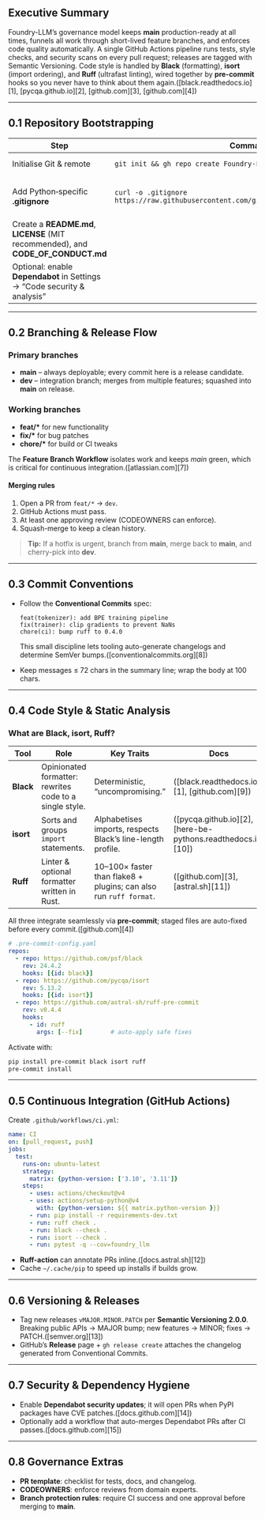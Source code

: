 ## Executive Summary

Foundry-LLM’s governance model keeps **main** production-ready at all times, funnels all work through short-lived feature branches, and enforces code quality automatically. A single GitHub Actions pipeline runs tests, style checks, and security scans on every pull request; releases are tagged with Semantic Versioning. Code style is handled by **Black** (formatting), **isort** (import ordering), and **Ruff** (ultrafast linting), wired together by **pre-commit** hooks so you never have to think about them again.([black.readthedocs.io][1], [pycqa.github.io][2], [github.com][3], [github.com][4])

---

## 0.1 Repository Bootstrapping

| Step                                                                                | Command / File                                                                                | Purpose                                                                           |
| ----------------------------------------------------------------------------------- | --------------------------------------------------------------------------------------------- | --------------------------------------------------------------------------------- |
| Initialise Git & remote                                                             | `git init && gh repo create Foundry-LLM --private --source .`                                 | Starts version control in place.                                                  |
| Add Python‐specific **.gitignore**                                                  | `curl -o .gitignore https://raw.githubusercontent.com/github/gitignore/main/Python.gitignore` | Keeps caches, venvs, IDE folders out of the repo.([raw.githubusercontent.com][5]) |
| Create a **README.md**, **LICENSE** (MIT recommended), and **CODE\_OF\_CONDUCT.md** |                                                                                               | Documents what the project is and how to contribute.                              |
| Optional: enable **Dependabot** in Settings → “Code security & analysis”            |                                                                                               | Auto-PRs for vulnerable packages.([docs.github.com][6])                           |

---

## 0.2 Branching & Release Flow

### Primary branches

* **main** – always deployable; every commit here is a release candidate.
* **dev** – integration branch; merges from multiple features; squashed into **main** on release.

### Working branches

* **feat/\*** for new functionality
* **fix/\*** for bug patches
* **chore/\*** for build or CI tweaks

The **Feature Branch Workflow** isolates work and keeps *main* green, which is critical for continuous integration.([atlassian.com][7])

#### Merging rules

1. Open a PR from `feat/*` → `dev`.
2. GitHub Actions must pass.
3. At least one approving review (CODEOWNERS can enforce).
4. Squash-merge to keep a clean history.

> **Tip:** If a hotfix is urgent, branch from **main**, merge back to **main**, and cherry-pick into **dev**.

---

## 0.3 Commit Conventions

* Follow the **Conventional Commits** spec:

  ```
  feat(tokenizer): add BPE training pipeline
  fix(trainer): clip gradients to prevent NaNs
  chore(ci): bump ruff to 0.4.0
  ```

  This small discipline lets tooling auto-generate changelogs and determine SemVer bumps.([conventionalcommits.org][8])
* Keep messages ≤ 72 chars in the summary line; wrap the body at 100 chars.

---

## 0.4 Code Style & Static Analysis

### What are Black, isort, Ruff?

| Tool      | Role                                                    | Key Traits                                                        | Docs                                                         |
| --------- | ------------------------------------------------------- | ----------------------------------------------------------------- | ------------------------------------------------------------ |
| **Black** | Opinionated formatter: rewrites code to a single style. | Deterministic, “uncompromising.”                                  | ([black.readthedocs.io][1], [github.com][9])                 |
| **isort** | Sorts and groups `import` statements.                   | Alphabetises imports, respects Black’s line-length profile.       | ([pycqa.github.io][2], [here-be-pythons.readthedocs.io][10]) |
| **Ruff**  | Linter & optional formatter written in Rust.            | 10–100× faster than flake8 + plugins; can also run `ruff format`. | ([github.com][3], [astral.sh][11])                           |

All three integrate seamlessly via **pre-commit**; staged files are auto-fixed before every commit.([github.com][4])

```yaml
# .pre-commit-config.yaml
repos:
  - repo: https://github.com/psf/black
    rev: 24.4.2
    hooks: [{id: black}]
  - repo: https://github.com/pycqa/isort
    rev: 5.13.2
    hooks: [{id: isort}]
  - repo: https://github.com/astral-sh/ruff-pre-commit
    rev: v0.4.4
    hooks:
      - id: ruff
        args: [--fix]        # auto-apply safe fixes
```

Activate with:

```bash
pip install pre-commit black isort ruff
pre-commit install
```

---

## 0.5 Continuous Integration (GitHub Actions)

Create `.github/workflows/ci.yml`:

```yaml
name: CI
on: [pull_request, push]
jobs:
  test:
    runs-on: ubuntu-latest
    strategy:
      matrix: {python-version: ['3.10', '3.11']}
    steps:
      - uses: actions/checkout@v4
      - uses: actions/setup-python@v4
        with: {python-version: ${{ matrix.python-version }}}
      - run: pip install -r requirements-dev.txt
      - run: ruff check .
      - run: black --check .
      - run: isort --check .
      - run: pytest -q --cov=foundry_llm
```

* **Ruff-action** can annotate PRs inline.([docs.astral.sh][12])
* Cache `~/.cache/pip` to speed up installs if builds grow.

---

## 0.6 Versioning & Releases

* Tag new releases `vMAJOR.MINOR.PATCH` per **Semantic Versioning 2.0.0**. Breaking public APIs → MAJOR bump; new features → MINOR; fixes → PATCH.([semver.org][13])
* GitHub’s **Release** page + `gh release create` attaches the changelog generated from Conventional Commits.

---

## 0.7 Security & Dependency Hygiene

* Enable **Dependabot security updates**; it will open PRs when PyPI packages have CVE patches.([docs.github.com][14])
* Optionally add a workflow that auto-merges Dependabot PRs after CI passes.([docs.github.com][15])

---

## 0.8 Governance Extras

* **PR template**: checklist for tests, docs, and changelog.
* **CODEOWNERS**: enforce reviews from domain experts.
* **Branch protection rules**: require CI success and one approval before merging to **main**.
